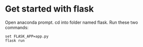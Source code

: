 # Get started with flask

Open anaconda prompt. cd into folder named flask. Run these two commands:

```
set FLASK_APP=app.py
flask run
```
